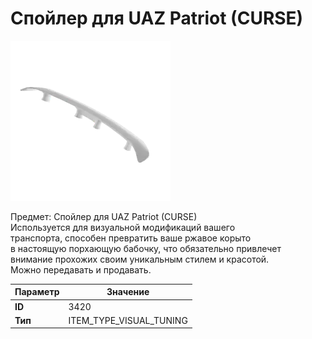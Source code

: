 # Спойлер для UAZ Patriot (CURSE)

![Item Image](../img/3420.webp?raw=true)

Предмет: Спойлер для UAZ Patriot (CURSE)<br>Используется для визуальной модификаций вашего<br>транспорта, способен превратить ваше ржавое корыто<br>в настоящую порхающую бабочку, что обязательно привлечет<br>внимание прохожих своим уникальным стилем и красотой.<br>Можно передавать и продавать.


| Параметр | Значение |
|----------|----------|
| **ID** | 3420 |
| **Тип** | ITEM_TYPE_VISUAL_TUNING |

